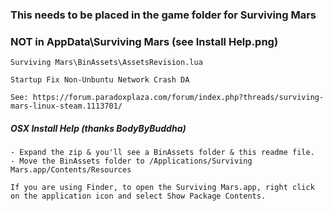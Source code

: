 ### This needs to be placed in the game folder for Surviving Mars
### NOT in AppData\Surviving Mars (see Install Help.png)

```
Surviving Mars\BinAssets\AssetsRevision.lua

Startup Fix Non-Unbuntu Network Crash DA

See: https://forum.paradoxplaza.com/forum/index.php?threads/surviving-mars-linux-steam.1113701/
```

##### OSX Install Help (thanks BodyByBuddha)
```
- Expand the zip & you'll see a BinAssets folder & this readme file.
- Move the BinAssets folder to /Applications/Surviving Mars.app/Contents/Resources

If you are using Finder, to open the Surviving Mars.app, right click on the application icon and select Show Package Contents.
```
